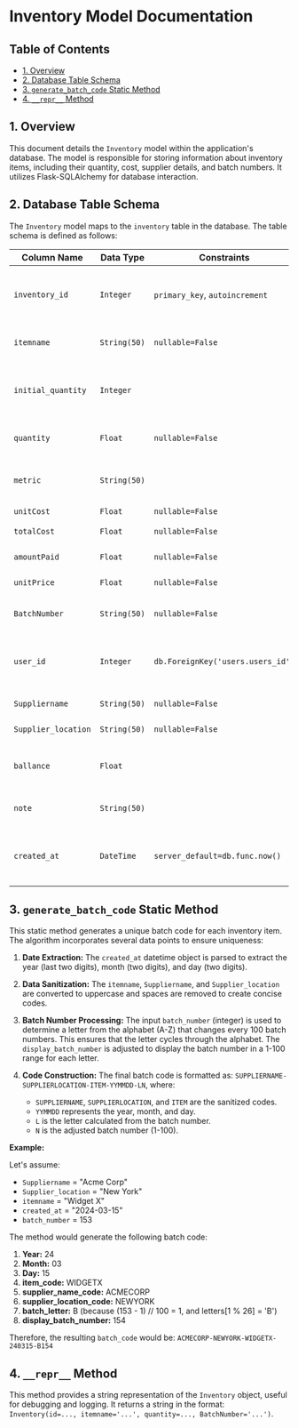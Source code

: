 # Inventory Model Documentation

## Table of Contents

* [1. Overview](#1-overview)
* [2. Database Table Schema](#2-database-table-schema)
* [3. `generate_batch_code` Static Method](#3-generate_batch_code-static-method)
* [4. `__repr__` Method](#4-repr-method)


## 1. Overview

This document details the `Inventory` model within the application's database.  The model is responsible for storing information about inventory items, including their quantity, cost, supplier details, and batch numbers.  It utilizes Flask-SQLAlchemy for database interaction.


## 2. Database Table Schema

The `Inventory` model maps to the `inventory` table in the database. The table schema is defined as follows:

| Column Name        | Data Type    | Constraints                               | Description                                      |
|---------------------|---------------|-------------------------------------------|--------------------------------------------------|
| `inventory_id`     | `Integer`     | `primary_key`, `autoincrement`           | Unique identifier for each inventory item.       |
| `itemname`          | `String(50)`  | `nullable=False`                          | Name of the inventory item.                      |
| `initial_quantity` | `Integer`     |                                           | Initial quantity of the item when added to inventory. |
| `quantity`          | `Float`       | `nullable=False`                          | Current quantity of the item.                    |
| `metric`            | `String(50)`  |                                           | Unit of measurement (e.g., kg, liters, units). |
| `unitCost`          | `Float`       | `nullable=False`                          | Cost per unit.                                  |
| `totalCost`         | `Float`       | `nullable=False`                          | Total cost of the item.                         |
| `amountPaid`        | `Float`       | `nullable=False`                          | Amount paid for the item.                        |
| `unitPrice`         | `Float`       | `nullable=False`                          | Selling price per unit.                         |
| `BatchNumber`       | `String(50)`  | `nullable=False`                          | Batch number of the item.                       |
| `user_id`           | `Integer`     | `db.ForeignKey('users.users_id')`       | Foreign key referencing the user who added the item. |
| `Suppliername`      | `String(50)`  | `nullable=False`                          | Name of the supplier.                           |
| `Supplier_location` | `String(50)`  | `nullable=False`                          | Location of the supplier.                       |
| `ballance`          | `Float`       |                                           | Balance (likely related to quantity or cost).    |
| `note`              | `String(50)`  |                                           | Any additional notes.                            |
| `created_at`       | `DateTime`    | `server_default=db.func.now()`           | Timestamp indicating when the record was created. |


## 3. `generate_batch_code` Static Method

This static method generates a unique batch code for each inventory item. The algorithm incorporates several data points to ensure uniqueness:

1. **Date Extraction:** The `created_at` datetime object is parsed to extract the year (last two digits), month (two digits), and day (two digits).

2. **Data Sanitization:** The `itemname`, `Suppliername`, and `Supplier_location` are converted to uppercase and spaces are removed to create concise codes.

3. **Batch Number Processing:** The input `batch_number` (integer) is used to determine a letter from the alphabet (A-Z) that changes every 100 batch numbers.  This ensures that the letter cycles through the alphabet. The `display_batch_number` is adjusted to display the batch number in a 1-100 range for each letter.

4. **Code Construction:** The final batch code is formatted as:  `SUPPLIERNAME-SUPPLIERLOCATION-ITEM-YYMMDD-LN`, where:
    * `SUPPLIERNAME`, `SUPPLIERLOCATION`, and `ITEM` are the sanitized codes.
    * `YYMMDD` represents the year, month, and day.
    * `L` is the letter calculated from the batch number.
    * `N` is the adjusted batch number (1-100).


**Example:**

Let's assume:

* `Suppliername` = "Acme Corp"
* `Supplier_location` = "New York"
* `itemname` = "Widget X"
* `created_at` = "2024-03-15"
* `batch_number` = 153

The method would generate the following batch code:

1. **Year:** 24
2. **Month:** 03
3. **Day:** 15
4. **item_code:** WIDGETX
5. **supplier_name_code:** ACMECORP
6. **supplier_location_code:** NEWYORK
7. **batch_letter:** B (because (153 - 1) // 100 = 1, and letters[1 % 26] = 'B')
8. **display_batch_number:** 154

Therefore, the resulting `batch_code` would be: `ACMECORP-NEWYORK-WIDGETX-240315-B154`


## 4. `__repr__` Method

This method provides a string representation of the `Inventory` object, useful for debugging and logging. It returns a string in the format:  `Inventory(id=..., itemname='...', quantity=..., BatchNumber='...')`.
